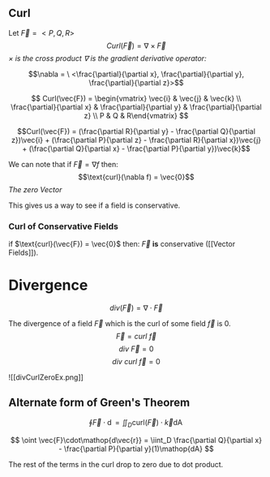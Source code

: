## Curl

Let $\vec{F} = <P, Q, R>$
$$Curl(\vec{F})= \nabla \times \vec{F}$$
*$\times$ is the cross product*
*$\nabla$ is the gradient derivative operator:*

$$\nabla = \ <\frac{\partial}{\partial x}, \frac{\partial}{\partial y}, \frac{\partial}{\partial z}>$$


$$
Curl(\vec{F}) = \begin{vmatrix} 
\vec{i} & \vec{j} & \vec{k} \\ 
\frac{\partial}{\partial x} & \frac{\partial}{\partial y} & \frac{\partial}{\partial z} \\   
P & Q & R\end{vmatrix}
$$


$$Curl(\vec{F}) = (\frac{\partial R}{\partial y} - \frac{\partial Q}{\partial z})\vec{i} + (\frac{\partial P}{\partial z} - \frac{\partial R}{\partial x})\vec{j} + (\frac{\partial Q}{\partial x} - \frac{\partial P}{\partial y})\vec{k}$$

We can note that if $\vec{F} = \nabla f$ then:
$$\text{curl}(\nabla f) = \vec{0}$$
*The zero Vector*

This gives us a way to see if a field is conservative.

### Curl of  Conservative Fields
if $\text{curl}(\vec{F}) = \vec{0}$ then: $\vec{F}$ **is** conservative ([[Vector Fields]]).

# Divergence
$$div(\vec{F}) = \nabla \cdot \vec{F}$$

The divergence of a field $\vec{F}$ which is the curl of some field $\vec{f}$ is 0.
$$\vec{F} = curl \ {\vec{f}}$$
$$div \ {\vec{F}} = 0$$
$$div \ curl \ \vec{f} = 0 $$

![[divCurlZeroEx.png]]

## Alternate form of Green's Theorem
$$\oint \vec{F}\cdot\mathop{d\vec{r}} = \iint_D \text{curl}(\vec{F})\cdot \vec{k}\mathop{dA}
$$

$$
\oint \vec{F}\cdot\mathop{d\vec{r}} = \iint_D \frac{\partial Q}{\partial x} - \frac{\partial P}{\partial y}(1)\mathop{dA}
$$

The rest of the terms in the curl drop to zero due to dot product.